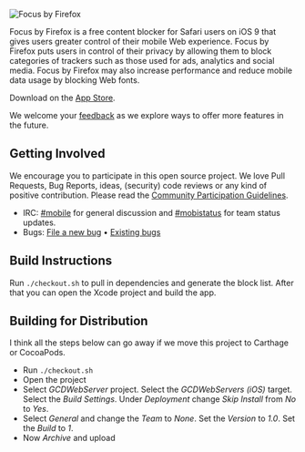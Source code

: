 ![Focus by Firefox](https://raw.githubusercontent.com/mozilla/focus/master/README.png)

Focus by Firefox is a free content blocker for Safari users on iOS 9 that gives users greater control of their mobile Web experience. Focus by Firefox puts users in control of their privacy by allowing them to block categories of trackers such as those used for ads, analytics and social media. Focus by Firefox may also increase performance and reduce mobile data usage by blocking Web fonts.

Download on the [App Store](https://itunes.apple.com/app/id1055677337).

We welcome your [feedback](https://input.mozilla.org/feedback/focus) as we explore ways to offer more features in the future.

Getting Involved
----------------

We encourage you to participate in this open source project. We love Pull Requests, Bug Reports, ideas, (security) code reviews or any kind of positive contribution. Please read the [Community Participation Guidelines](https://www.mozilla.org/en-US/about/governance/policies/participation/).

* IRC:            [#mobile](https://wiki.mozilla.org/IRC) for general discussion and [#mobistatus](https://wiki.mozilla.org/IRC) for team status updates.
* Bugs:           [File a new bug](https://bugzilla.mozilla.org/enter_bug.cgi?bug_file_loc=http%3A%2F%2F&bug_ignored=0&op_sys=iOS%20&product=Focus&rep_platform=All) • [Existing bugs](https://bugzilla.mozilla.org/describecomponents.cgi?product=Focus)


Build Instructions
------------------

Run `./checkout.sh` to pull in dependencies and generate the block list. After that you can open the Xcode project and build the app.

Building for Distribution
-------------------------

I think all the steps below can go away if we move this project to Carthage or CocoaPods.

* Run `./checkout.sh`
* Open the project
* Select *GCDWebServer* project. Select the *GCDWebServers (iOS)* target. Select the *Build Settings*. Under *Deployment* change *Skip Install* from *No* to *Yes*.
* Select *General* and change the *Team* to *None*. Set the *Version* to *1.0*. Set the *Build* to *1*.
* Now *Archive* and upload
